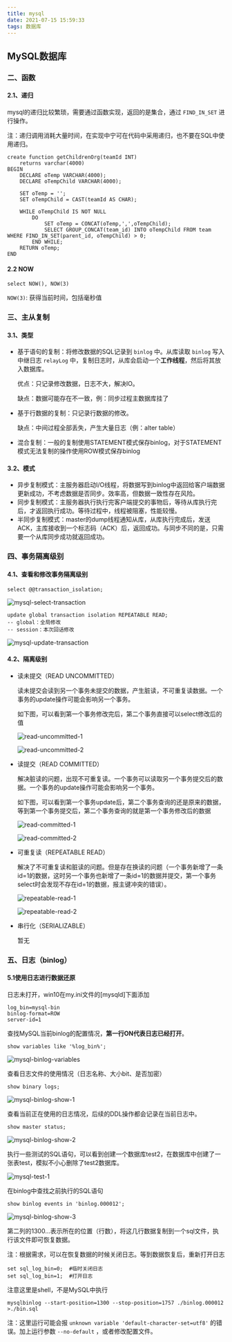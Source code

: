 ```yaml
---
title: mysql
date: 2021-07-15 15:59:33
tags: 数据库
---
```


## MySQL数据库



### 二、函数

#### 2.1、递归

mysql的递归比较繁琐，需要通过函数实现，返回的是集合，通过 `FIND_IN_SET` 进行操作。

注：递归调用消耗大量时间，在实现中宁可在代码中采用递归，也不要在SQL中使用递归。

```mysql
create function getChildrenOrg(teamId INT)
    returns varchar(4000)
BEGIN
    DECLARE oTemp VARCHAR(4000);
    DECLARE oTempChild VARCHAR(4000);

    SET oTemp = '';
    SET oTempChild = CAST(teamId AS CHAR);

    WHILE oTempChild IS NOT NULL
        DO
            SET oTemp = CONCAT(oTemp,',',oTempChild);
            SELECT GROUP_CONCAT(team_id) INTO oTempChild FROM team WHERE FIND_IN_SET(parent_id, oTempChild) > 0;
        END WHILE;
    RETURN oTemp;
END
```

#### 2.2 NOW
```mysql
select NOW(), NOW(3)
```
`NOW(3)`: 获得当前时间，包括毫秒值


### 三、主从复制

#### 3.1、类型

+ 基于语句的复制：将修改数据的SQL记录到 `binlog` 中。从库读取 `binlog` 写入中继日志 `relayLog` 中，复制日志时，从库会启动一个**工作线程**，然后将其放入数据库。

  优点：只记录修改数据，日志不大，解决IO。

  缺点：数据可能存在不一致，例：同步过程主数据库挂了

+ 基于行数据的复制：只记录行数据的修改。

  缺点：中间过程全部丢失，产生大量日志（例：alter table）

+ 混合复制：一般的复制使用STATEMENT模式保存binlog，对于STATEMENT模式无法复制的操作使用ROW模式保存binlog



#### 3.2、模式

+ 异步复制模式：主服务器启动I/O线程，将数据写到binlog中返回给客户端数据更新成功，不考虑数据是否同步。效率高，但数据一致性存在风险。
+ 同步复制模式：主服务器执行执行完客户端提交的事物后，等待从库执行完后，才返回执行成功。等待过程中，线程被阻塞，性能较慢。
+ 半同步复制模式：master的dump线程通知从库，从库执行完成后，发送ACK，主库接收到一个标志码（ACK）后，返回成功。与同步不同的是，只需要一个从库同步成功就返回成功。



### 四、事务隔离级别

#### 4.1、查看和修改事务隔离级别

```mysql
select @@transaction_isolation;
```

![mysql-select-transaction](mysql-select-transaction.png)

```mysql
update global transaction isolation REPEATABLE READ;
-- global：全局修改
-- session：本次回话修改
```

![mysql-update-transaction](mysql-update-transaction.png)



#### 4.2、隔离级别

+ 读未提交（READ UNCOMMITTED）

  读未提交会读到另一个事务未提交的数据，产生脏读，不可重复读数据。一个事务的update操作可能会影响另一个事务。

  如下图，可以看到第一个事务修改完后，第二个事务直接可以select修改后的值

  ![read-uncommitted-1](read-uncommitted-1.png)

  ![read-uncommitted-2](read-uncommitted-2.png)

+ 读提交（READ COMMITTED）

  解决脏读的问题，出现不可重复读。一个事务可以读取另一个事务提交后的数据。一个事务的update操作可能会影响另一个事务。

  如下图，可以看到第一个事务update后，第二个事务查询的还是原来的数据，等到第一个事务提交后，第二个事务查询的就是第一个事务修改后的数据

  ![read-committed-1](read-committed-1.png)

  ![read-committed-2](read-committed-2.png)
  

+ 可重复读（REPEATABLE READ）

  解决了不可重复读和脏读的问题。但是存在换读的问题（一个事务新增了一条id=1的数据，这时另一个事务也新增了一条id=1的数据并提交，第一个事务select时会发现不存在id=1的数据，报主键冲突的错误）。

  ![repeatable-read-1](repeatable-read-1.png)

  ![repeatable-read-2](repeatable-read-2.png)

+ 串行化（SERIALIZABLE）

  暂无



### 五、日志（binlog）

#### 5.1使用日志进行数据还原

日志未打开，win10在my.ini文件的[mysqld]下面添加

```mysql
log_bin=mysql-bin
binlog-format=ROW
server-id=1
```

查找MySQL当前binlog的配置情况，**第一行ON代表日志已经打开**。

```mysql
show variables like '%log_bin%';
```

![mysql-binlog-variables](mysql-binlog-variables.png)

查看日志文件的使用情况（日志名称、大小bit、是否加密）

```mysql
show binary logs;
```

![mysql-binlog-show-1](mysql-binlog-show-1.png)

查看当前正在使用的日志情况，后续的DDL操作都会记录在当前日志中。

```mysql
show master status;
```

![mysql-binlog-show-2](mysql-binlog-show-2.png)

执行一些测试的SQL语句，可以看到创建一个数据库test2，在数据库中创建了一张表test，模拟不小心删除了test2数据库。

![mysql-test-1](mysql-test-1.png)

在binlog中查找之前执行的SQL语句

```mysql
show binlog events in 'binlog.000012';
```

![mysql-binlog-show-3](mysql-binlog-show-3.png)

第二列的1300...表示所在的位置（行数），将这几行数据复制到一个sql文件，执行该文件即可恢复数据。

注：根据需求，可以在恢复数据的时候关闭日志。等到数据恢复后，重新打开日志

```mysql
set sql_log_bin=0;	#临时关闭日志
set sql_log_bin=1;	#打开日志
```

注意这里是shell，不是MySQL中执行

```shell
mysqlbinlog --start-position=1300 --stop-position=1757 ./binlog.000012 >./bin.sql
```

注：这里运行可能会报 `unknown variable 'default-character-set=utf8'` 的错误。加上运行参数 `--no-default` ，或者修改配置文件。
